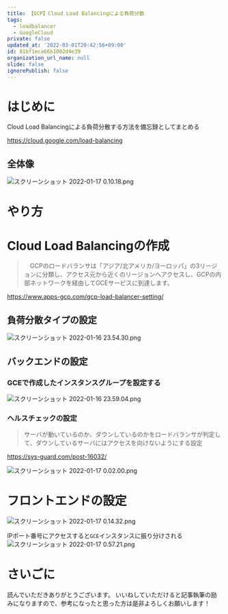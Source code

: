 ```yaml
---
title: 【GCP】Cloud Load Balancingによる負荷分散
tags:
  - loadbalancer
  - GoogleCloud
private: false
updated_at: '2022-03-01T20:42:56+09:00'
id: 81bf1eca66b1002d4e39
organization_url_name: null
slide: false
ignorePublish: false
---
```

# はじめに

Cloud Load Balancingによる負荷分散する方法を備忘録としてまとめる

https://cloud.google.com/load-balancing

## 全体像

![スクリーンショット 2022-01-17 0.10.18.png](https://qiita-image-store.s3.ap-northeast-1.amazonaws.com/0/555632/a00b8bb1-82cf-6792-4a04-84bed353d8e1.png)


# やり方

# Cloud Load Balancingの作成

> 　GCPのロードバランサは「アジア/北アメリカ/ヨーロッパ」の3リージョンに分類し、アクセス元から近くのリージョンへアクセスし、GCPの内部ネットワークを経由してGCEサービスに到達します。

https://www.apps-gcp.com/gcp-load-balancer-setting/

## 負荷分散タイプの設定

![スクリーンショット 2022-01-16 23.54.30.png](https://qiita-image-store.s3.ap-northeast-1.amazonaws.com/0/555632/aae54875-7d01-7384-624b-90af2c10bd5a.png)

## バックエンドの設定

### GCEで作成したインスタンスグループを設定する

![スクリーンショット 2022-01-16 23.59.04.png](https://qiita-image-store.s3.ap-northeast-1.amazonaws.com/0/555632/0f136838-3714-a865-8490-ef231cecbae4.png)

### ヘルスチェックの設定

> サーバが動いているのか、ダウンしているのかをロードバランサが判定して、ダウンしているサーバにはアクセスを向けないようにする設定

https://sys-guard.com/post-16032/

![スクリーンショット 2022-01-17 0.02.00.png](https://qiita-image-store.s3.ap-northeast-1.amazonaws.com/0/555632/a9c94c78-1040-8c10-94bd-fea85885f147.png)

# フロントエンドの設定

![スクリーンショット 2022-01-17 0.14.32.png](https://qiita-image-store.s3.ap-northeast-1.amazonaws.com/0/555632/3ec9c65b-d8d6-4e47-d4c0-4da76c71feba.png)

IPポート番号にアクセスすると`GCE`インスタンスに振り分けされる
![スクリーンショット 2022-01-17 0.57.21.png](https://qiita-image-store.s3.ap-northeast-1.amazonaws.com/0/555632/b80d6a9e-1d82-b127-5f55-172c072044bf.png)


# さいごに

読んでいただきありがとうございます。
いいねしていただけると記事執筆の励みになりますので、参考になったと思った方は是非よろしくお願いします！
